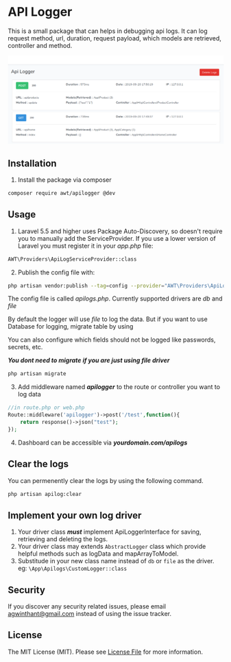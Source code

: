 # API Logger

This is a small package that can helps in debugging api logs. It can log 
request method, url, duration, request payload, which models are retrieved, controller and method. 

![screenshot](screenshot.png)

##  Installation

1. Install the package via composer

```bash
composer require awt/apilogger @dev
```
## Usage

1.  Laravel 5.5 and higher uses Package Auto-Discovery, so doesn't require you to manually add
the ServiceProvider. If you use a lower version of Laravel you must register it in your 
_app.php_ file:

```bash
AWT\Providers\ApiLogServiceProvider::class
```

2. Publish the config file with:

```bash
php artisan vendor:publish --tag=config --provider="AWT\Providers\ApiLogServiceProvider"
```

The config file is called *apilogs.php*. Currently supported drivers are *db* and *file*

By default the logger will use *file* to log the data. But if you want to use Database for logging, migrate table by using

You can also configure which fields should not be logged like passwords, secrets, etc.

***You dont need to migrate if you are just using file driver***

```bash
php artisan migrate
```

3. Add middleware named ***apilogger*** to the route or controller you want to log data

```php
//in route.php or web.php
Route::middleware('apilogger')->post('/test',function(){
    return response()->json("test");
});
```

4. Dashboard can be accessible via ***yourdomain.com/apilogs***

## Clear the logs

You can permenently clear the logs by using the following command.
```bash
php artisan apilog:clear
```
## Implement your own log driver

1. Your driver class ***must*** implement ApiLoggerInterface for saving, retrieving and deleting the logs.
2. Your driver class may extends `AbstractLogger` class which provide helpful methods such as logData and mapArrayToModel.
3. Substitude in your new class name instead of `db` or `file` as the driver. eg: `\App\Apilogs\CustomLogger::class`

## Security

If you discover any security related issues, please email agwinthant@gmail.com instead of using the issue tracker.

## License

The MIT License (MIT). Please see [License File](LICENSE.md) for more information.
